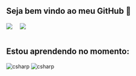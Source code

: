 ## Seja bem vindo ao meu GitHub 👋

<div>
  <img align="center" class="img" src="https://github-readme-stats.vercel.app/api/top-langs/?username=Abnersampf&layout=donut&theme=github_dark" />
  &nbsp;&nbsp;&nbsp;
  <img align="center" class="img" src="https://github-readme-stats.vercel.app/api?username=Abnersampf&show_icons=true&theme=github_dark" />
</div>
<br>
<h5>
  
  ## Estou aprendendo no momento:
</h5>

<div style="display: inline_block">
<img align="center" alt="csharp" src="https://img.shields.io/badge/C%23-239120?style=for-the-badge&logo=c-sharp&logoColor=white" />
<img align="center" alt="csharp" src="https://img.shields.io/badge/.NET-5C2D91?style=for-the-badge&logo=.net&logoColor=white" />
</div>
